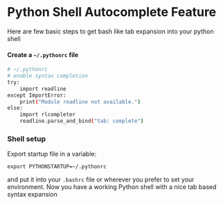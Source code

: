 # Python Shell Autocomplete Feature
Here are few basic steps to get bash like tab expansion into your python shell

#### Create a `~/.pythonrc` file
```bash
# ~/.pythonrc
# enable syntax completion
try:
    import readline
except ImportError:
    print("Module readline not available.")
else:
    import rlcompleter
    readline.parse_and_bind("tab: complete")
```

### Shell setup
Export startup file in a variable:

`export PYTHONSTARTUP=~/.pythonrc`

and put it into your `.bashrc` file or wherever you prefer to set your environment.
Now you have a working Python shell with a nice tab based syntax expansion
